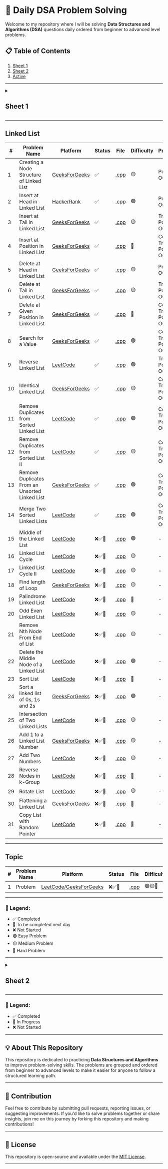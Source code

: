 # 🚀 Daily DSA Problem Solving

Welcome to my repository where I will be solving **Data Structures and Algorithms (DSA)** questions daily ordered from beginner to advanced level problems.

## 📋 Table of Contents

1. [Sheet 1](#sheet-1)
2. [Sheet 2](#sheet-2)
3. [Active](#linked-list)

---

<details id="sheet-1">
  <summary><h2>Sheet 1</h2></summary>

## 📋 Table of Contents

1. [Basic Maths](#basic-maths)
2. [Recursion](#recursion)
3. [Two Pointers](#two-pointers)
4. [Sorting](#sorting)
5. [Algorithms and Techniques](#algorithms-and-techniques)
6. [Hashing](#hashing)
7. [Binary Search](#binary-search)
8. [Arrays](#arrays)
9. [Strings](#strings)

## Basic Maths

| **#** | **Problem Name**                      | **Platform**                                                                                                                                            | **Status** | **File**                                                        | **Difficulty** | **Prerequisites**                                                                        |
| ----- | ------------------------------------- | ------------------------------------------------------------------------------------------------------------------------------------------------------- | ---------- | --------------------------------------------------------------- | -------------- | ---------------------------------------------------------------------------------------- |
| 1     | Number of factors                     | [GeeksForGeeks](https://www.geeksforgeeks.org/problems/number-of-factors1435/1?itm_source=geeksforgeeks&itm_medium=article&itm_campaign=practice_card)  | ✅         | [.cpp](./day-36/_119_numbers_of_factors.cpp)                    | 🟢             | Loops, Divisors, Square roots                                                            |
| 2     | Perfect Number                        | [LeetCode](https://leetcode.com/problems/perfect-number/)                                                                                               | ✅         | [.cpp](./day-36/_120_perfect_number.cpp)                        | 🟢             | Divisors, Sum of factors, Loops                                                          |
| 3     | Three Divisors                        | [LeetCode](https://leetcode.com/problems/three-divisors/description/)                                                                                   | ✅         | [.cpp](./day-36/_121_three_divisors.cpp)                        | 🟢             | Prime numbers, Perfect squares, Divisors                                                 |
| 4     | Four Divisors                         | [LeetCode](https://leetcode.com/problems/four-divisors/description/)                                                                                    | ✅         | [.cpp](./day-36/_122_four_divisors.cpp)                         | 🟡             | Divisors, Efficient looping techniques, Sum of numbers                                   |
| 5     | Armstrong Number                      | [GeeksForGeeks](https://www.geeksforgeeks.org/problems/armstrong-numbers2727/1)                                                                         | ✅         | [.cpp](./day-36/_123_armstrong_number.cpp)                      | 🟢             | Number manipulation, Digit extraction, Loops                                             |
| 6     | Palindrome Number                     | [LeetCode](https://leetcode.com/problems/palindrome-number/description/)                                                                                | ✅         | [.cpp](./day-37/_124_palindrome_number.cpp)                     | 🟢             | Loops, Conditionals, Integer Operations (% And /), Overflow Handling                     |
| 7     | Valid Palindrome                      | [LeetCode](https://leetcode.com/problems/valid-palindrome/description/)                                                                                 | ✅         | [.cpp](./day-37/_125_valid_palindrome.cpp)                      | 🟢             | String Manipulation, Two-Pointer Technique, Isalnum, Tolower                             |
| 8     | Prime Number                          | [GeeksForGeeks](https://www.geeksforgeeks.org/problems/prime-number2314/1?itm_source=geeksforgeeks&itm_medium=article&itm_campaign=practice_card)       | ✅         | [.cpp](./day-37/_126_prime_number.cpp)                          | 🟢             | Mathematics, Prime Number Logic, Square Root Optimization                                |
| 9     | Count Primes                          | [LeetCode](https://leetcode.com/problems/count-primes/description/)                                                                                     | ✅         | [.cpp](./day-37/_127_count_primes.cpp)                          | 🟡             | Sieve Of Eratosthenes, Boolean Arrays, Loops                                             |
| 10    | Count Digits                          | [GeeksForGeeks](https://www.geeksforgeeks.org/problems/count-digits5716/0)                                                                              | ✅         | [.cpp](./day-37/_128_count_digits.cpp)                          | 🟢             | Modulo, Digit Extraction, Loops                                                          |
| 11    | Count the Digits That Divide a Number | [LeetCode](https://leetcode.com/problems/count-the-digits-that-divide-a-number/description/)                                                            | ✅         | [.cpp](./day-37/_129_count_the_digits_that_divide_a_number.cpp) | 🟢             | Modulo, Digit Extraction, Loops                                                          |
| 12    | GCD of two number                     | [GeeksForGeeks](https://www.geeksforgeeks.org/problems/gcd-of-two-numbers3459/1?itm_source=geeksforgeeks&itm_medium=article&itm_campaign=practice_card) | ✅         | [.cpp](./day-38/_131_gcd_of_two_numbers.cpp)                    | 🟢             | Euclidean Algorithm, Basic Math (division and modulus), Iterative Loops                  |
| 13    | LCM and GCD                           | [GeeksForGeeks](https://www.geeksforgeeks.org/problems/lcm-and-gcd4516/1?itm_source=geeksforgeeks&itm_medium=article&itm_campaign=practice_card)        | ✅         | [.cpp](./day-38/_130_lcm_and_gcd.cpp)                           | 🟢             | Euclidean Algorithm, Relation Between LCM and GCD, Basic Math (multiplication, division) |
| 14    | Find Greatest Common Divisor of Array | [LeetCode](https://leetcode.com/problems/find-greatest-common-divisor-of-array/description/)                                                            | ✅         | [.cpp](./day-38/_132_find_greatest_common_divisor_of_array.cpp) | 🟢             | Array Traversal, Euclidean Algorithm, Basic Math (min, max, division, modulus)           |
| 15    | Reverse Integer                       | [LeetCode](https://leetcode.com/problems/reverse-integer/)                                                                                              | ✅         | [.cpp](./day-38/_133_reverse_integer.cpp)                       | 🟡             | Modulus for Digit Extraction, Handling Integer Overflow, Iterative Loops                 |

---

## Recursion

| **#** | **Problem Name**                   | **Platform**                                                                                                                                                                                                                  | **Status** | **File**                                                   | **Difficulty** | **Prerequisites**                                      |
| ----- | ---------------------------------- | ----------------------------------------------------------------------------------------------------------------------------------------------------------------------------------------------------------------------------- | ---------- | ---------------------------------------------------------- | -------------- | ------------------------------------------------------ |
| 1     | Print 1 To N Without Loop          | [GeeksForGeeks](https://www.geeksforgeeks.org/problems/print-1-to-n-without-using-loops-1587115620/1)                                                                                                                         | ✅         | [.cpp](./day-39/_134_print_1_to_n.cpp)                     | 🟢             | Recursion                                              |
| 2     | Print N to 1 without loop          | [GeeksForGeeks](https://www.geeksforgeeks.org/problems/print-n-to-1-without-loop/1?utm_source=youtube&utm_medium=collab_striver_ytdescription&utm_campaign=print-n-to-1-without-loop)                                         | ✅         | [.cpp](./day-39/_135_print_n_to_1.cpp)                     | 🟢             | Recursion                                              |
| 3     | Print GFG n times                  | [GeeksForGeeks](https://www.geeksforgeeks.org/problems/print-gfg-n-times/1?utm_source=youtube&utm_medium=collab_striver_ytdescription&utm_campaign=print-gfg-n-times)                                                         | ✅         | [.cpp](./day-39/_136_print_gfg_n_times.cpp)                | 🟢             | Recursion                                              |
| 4     | Sum of first n terms               | [GeeksForGeeks](https://www.geeksforgeeks.org/problems/sum-of-first-n-terms5843/1)                                                                                                                                            | ✅         | [.cpp](./day-39/_137_sum_of_first_n_terms.cpp)             | 🟢             | Recursion, Arithmetic operations (like exponentiation) |
| 5     | Factorials Less than or Equal to n | [GeeksForGeeks](https://www.geeksforgeeks.org/problems/find-all-factorial-numbers-less-than-or-equal-to-n3548/0?problemType=functional&difficulty%255B%255D=-1&page=1&query=problemTypefunctionaldifficulty%255B%255D-1page1) | ✅         | [.cpp](./day-39/_138_factorials_less_than_or_equal_to.cpp) | 🟢             | Recursion, Factorial calculations                      |
| 6     | Reverse an Array                   | [GeeksForGeeks](https://www.geeksforgeeks.org/problems/reverse-an-array/0)                                                                                                                                                    | ✅         | [.cpp](./day-39/_139_reverse_an_array.cpp)                 | 🟢             | Recursion, Arrays                                      |
| 7     | Fibonacci Number                   | [LeetCode](https://leetcode.com/problems/fibonacci-number/description/)                                                                                                                                                       | ✅         | [.cpp](./day-39/_140_fibonacci_number.cpp)                 | 🟢             | Recursion, Understanding of Fibonacci sequence         |

---

## Two Pointers

| **#** | **Problem Name**          | **Platform**                                                                     | **Status** | **File**                                            | **Difficulty** | **Prerequisites**                               |
| ----- | ------------------------- | -------------------------------------------------------------------------------- | ---------- | --------------------------------------------------- | -------------- | ----------------------------------------------- |
| 1     | Reverse String            | [LeetCode](https://leetcode.com/problems/reverse-string/description/)            | ✅         | [.cpp](./day-07/_31_reverse_string.cpp)             | 🟢             | Two Pointers, In-Place Modification             |
| 2     | Move Zeroes               | [LeetCode](https://leetcode.com/problems/move-zeroes/description/)               | ✅         | [.cpp](./day-26/_85_move_all_zeros_to_end.cpp)      | 🟢             | Two Pointers, In-Place Modification             |
| 3     | Valid Palindrome II       | [LeetCode](https://leetcode.com/problems/valid-palindrome-ii/description/)       | ✅         | [.cpp](./day-39/_141_valid_palindrome_ii.cpp)       | 🟢             | Two Pointers, In-Place Modification             |
| 4     | Container With Most Water | [LeetCode](https://leetcode.com/problems/container-with-most-water/description/) | ✅         | [.cpp](./day-40/_142_container_with_most_water.cpp) | 🟡             | Arrays, Two-pointer technique, Greedy algorithm |
| 5     | Sort Colors               | [LeetCode](https://leetcode.com/problems/sort-colors/submissions/)               | ✅         | [.cpp](./day-28/_94_sort_0_1_2.cpp)                 | 🟡             | Two Pointers, In-Place Modification             |
| 6     | Trapping Rain Water       | [LeetCode](https://leetcode.com/problems/trapping-rain-water/description/)       | ✅         | [.cpp](./day-40/_143_trapping_rain_water.cpp)       | 🔴             | Arrays, Two-pointer technique, Greedy algorithm |

---

## Sorting

| **#** | **Problem Name**         | **Platform**                                                             | **Status** | **File**                                           | **Difficulty** | **Prerequisites**                                     |
| ----- | ------------------------ | ------------------------------------------------------------------------ | ---------- | -------------------------------------------------- | -------------- | ----------------------------------------------------- |
| 1     | Bubble Sort              | [GeeksForGeeks](https://www.geeksforgeeks.org/problems/bubble-sort/1)    | ✅         | [.cpp](./day-40/_144_bubble_sort.cpp)              | 🟢             | Arrays, Loops, Sorting basics                         |
| 2     | Insertion Sort           | [GeeksForGeeks](https://www.geeksforgeeks.org/problems/insertion-sort/1) | ✅         | [.cpp](./day-40/_145_insertion_sort.cpp)           | 🟢             | Arrays, Loops, Sorting basics                         |
| 3     | Merge Sort               | [GeeksForGeeks](https://www.geeksforgeeks.org/problems/merge-sort/1)     | ✅         | [.cpp](./day-40/_146_merge_sort.cpp)               | 🟡             | Arrays, Recursion, Divide and Conquer                 |
| 4     | Quick Sort               | [GeeksForGeeks](https://www.geeksforgeeks.org/problems/quick-sort/1)     | ✅         | [.cpp](./day-40/_147_quick_sort.cpp)               | 🔴             | Arrays, Recursion, Divide and Conquer, Sorting basics |
| 5     | Recursive Bubble Sort    | [GeeksForGeeks](https://www.geeksforgeeks.org/problems/bubble-sort/1)    | ✅         | [.cpp](././day-41/_148_recursive_bubble_sort.cpp)  | 🟢             | Arrays, Recursion, Swapping                           |
| 6     | Recursive Insertion Sort | [GeeksForGeeks](https://www.geeksforgeeks.org/problems/insertion-sort/1) | ✅         | [.cpp](./day-41/_149_recursive_insertion_sort.cpp) | 🟢             | Arrays, Recursion, Insertion                          |
| 7     | Selection Sort           | [GeeksForGeeks](https://www.geeksforgeeks.org/problems/selection-sort/1) | ✅         | [.cpp](./day-41/_150_selection_sort.cpp)           | 🟢             | Arrays, Recursion, Swapping                           |

---

## Algorithms and Techniques

| **#** | **Problem Name**                    | **Platform**                                                                                                         | **Status** | **File**                                                          | **Difficulty** | **Prerequisites**                                                     |
| ----- | ----------------------------------- | -------------------------------------------------------------------------------------------------------------------- | ---------- | ----------------------------------------------------------------- | -------------- | --------------------------------------------------------------------- |
| 1     | Prefix Sum                          | [GeeksForGeeks](https://www.geeksforgeeks.org/prefix-sum-array-implementation-applications-competitive-programming/) | ✅         | [.cpp](./algorithms-and-techniques/prefix_sum_array/)             | 🟢             | Arrays, Loops, Basic Mathematics (Addition, Subtraction)              |
| 2     | Fibonacci Sequence                  | [LeetCode](https://leetcode.com/problems/generate-fibonacci-sequence/description/)                                   | ✅         | [.cpp](./algorithms-and-techniques/fibonacci_sequence/)           | 🟢             | Recursion, Dynamic Programming, Basic Mathematics (Sequences)         |
| 3     | Boyer-Moore Voting Algorithm        | [TopCoder](https://www.topcoder.com/thrive/articles/boyer-moore-majority-vote-algorithm)                             | ✅         | [.cpp](./algorithms-and-techniques/boyer_moore_voting_algorithm/) | 🟢             | Arrays, Loops, Basic Counting Logic                                   |
| 4     | Euclidean Algorithm                 | [GeeksForGeeks](https://www.geeksforgeeks.org/euclidean-algorithms-basic-and-extended/)                              | ✅         | [.cpp](./algorithms-and-techniques/euclidean_algorithm/)          | 🟡             | Basic Mathematics (Division, Remainder), Recursion                    |
| 5     | Sieve of Eratosthenes               | [CP-Algorithms](https://cp-algorithms.com/algebra/sieve-of-eratosthenes.html)                                        | ❌         | [.cpp](./Library/03_Algorithms_and_Techniques)                    | 🟡             | Arrays, Loops, Basic Mathematics (Prime Numbers)                      |
| 6     | Binomial Coefficients               | [GeeksForGeeks](https://www.geeksforgeeks.org/binomial-coefficient-dp-9/)                                            | ❌         | [.cpp](./Library/03_Algorithms_and_Techniques)                    | 🟡             | Combinatorics, Dynamic Programming, Recursion                         |
| 7     | In-place Array Modification         | [GeeksForGeeks](https://www.geeksforgeeks.org/in-place-algorithm/)                                                   | ❌         | [.cpp](./Library/03_Algorithms_and_Techniques)                    | 🔴             | Arrays, Loops, Two-pointer Technique                                  |
| 8     | Sliding Window                      | [GeeksForGeeks](https://www.geeksforgeeks.org/window-sliding-technique/)                                             | ❌         | [.cpp](./Library/03_Algorithms_and_Techniques)                    | 🔴             | Arrays, Loops, Two-pointer Technique, Hash Maps (for some variations) |
| 9     | Floyd's Tortoise and Hare Algorithm | [DEV Community](https://dev.to/alisabaj/floyd-s-tortoise-and-hare-algorithm-finding-a-cycle-in-a-linked-list-39af)   | ❌         | [.cpp](./Library/03_Algorithms_and_Techniques)                    | 🔴             | Linked Lists, Two-pointer Technique, Cyclic Detection                 |
| 10    | Longest Common Subsequence (LCS)    | [GeeksForGeeks](https://www.geeksforgeeks.org/longest-common-subsequence-dp-4/)                                      | ❌         | [.cpp](./Library/03_Algorithms_and_Techniques)                    | 🔴             | Dynamic Programming, Strings, Recursion                               |

---

## Hashing

| **#** | **Problem Name**                               | **Platform**                                                                                                                                                        | **Status** | **File**                                                                 | **Difficulty** | **Prerequisites**                                               |
| ----- | ---------------------------------------------- | ------------------------------------------------------------------------------------------------------------------------------------------------------------------- | ---------- | ------------------------------------------------------------------------ | -------------- | --------------------------------------------------------------- |
| 1     | Find unique element                            | [GeeksForGeeks](https://www.geeksforgeeks.org/problems/find-unique-element2632/0)                                                                                   | ✅         | [.cpp](./day-42/_152_find_unique_element.cpp)                            | 🟢             | Hash maps, Frequency counting, Array traversal, Modulo operator |
| 2     | Sum of Unique Elements                         | [LeetCode](http://leetcode.com/problems/sum-of-unique-elements/description/)                                                                                        | ✅         | [.cpp](./day-42/_153_sum_of_unique_elements.cpp)                         | 🟢             | Hash maps, Frequency counting, Array traversal                  |
| 3     | Find the Frequency                             | [GeeksForGeeks](https://www.geeksforgeeks.org/problems/find-the-frequency/1)                                                                                        | ✅         | [.cpp](./day-42/_154_find_the_frequency.cpp)                             | 🟢             | Hash maps, Frequency counting, Array traversal                  |
| 4     | Frequencies in a Limited Array                 | [GeeksForGeeks](https://www.geeksforgeeks.org/problems/frequency-of-array-elements-1587115620/1)                                                                    | ✅         | [.cpp](./day-42/_155_frequencies_in_a_limited_array.cpp)                 | 🟢             | Hash maps, Frequency counting, Arrays, Index manipulation       |
| 5     | Check if array contains duplicates             | [GeeksForGeeks](https://www.geeksforgeeks.org/problems/check-if-array-contains-duplicates/1?itm_source=geeksforgeeks&itm_medium=article&itm_campaign=practice_card) | ✅         | [.cpp](./day-42/_156_check_if_array_contains_duplicated.cpp)             | 🟢             | Hash sets, Array traversal, Unordered data structures           |
| 6     | Find the Duplicate Number                      | [LeetCode](https://leetcode.com/problems/find-the-duplicate-number/description/)                                                                                    | ✅         | [.cpp](./day-42/_157_find_the_duplicate_number.cpp)                      | 🟡             | Hash maps, Frequency counting, Array traversal                  |
| 7     | First Unique Character in a String             | [LeetCode](https://leetcode.com/problems/first-unique-character-in-a-string/description/)                                                                           | ✅         | [.cpp](./day-42/_158_first_unique_character_in_a_string.cpp)             | 🟢             | Hash maps, String traversal, Frequency counting                 |
| 8     | Union of Arrays with Duplicates                | [GeeksForGeeks](https://www.geeksforgeeks.org/problems/union-of-two-arrays3538/1?itm_source=geeksforgeeks&itm_medium=article&itm_campaign=practice_card)            | ✅         | [.cpp](./day-42/_159_union_of_arrays_with_duplicates.cpp)                | 🟢             | Hash maps, Hash sets, Array traversal, Set operations           |
| 9     | Intersection of Two Arrays                     | [LeetCode](https://leetcode.com/problems/intersection-of-two-arrays/description/)                                                                                   | ✅         | [.cpp](./day-42/_160_intersection_of_two_arrays.cpp)                     | 🟢             | Hash sets, Array traversal, Set operations                      |
| 10    | Two Sum - Pair with Given Sum                  | [GeeksForGeeks](https://www.geeksforgeeks.org/problems/key-pair5616/1?itm_source=geeksforgeeks&itm_medium=article&itm_campaign=practice_cardk)                      | ✅         | [.cpp](./day-43/_161_two_sum.cpp)                                        | 🟢             | Hash Maps, Arrays, Loops, Complement                            |
| 11    | Majority Element                               | [LeetCode](https://leetcode.com/problems/majority-element/description/)                                                                                             | ✅         | [.cpp](./day-43/_162_majority_element_n_by_2.cpp)                        | 🟢             | Hash Maps, Arrays, Loops, Boyer-Moore Voting Algorithm          |
| 12    | K-diff Pairs in an Array                       | [LeetCode](https://leetcode.com/problems/k-diff-pairs-in-an-array/description/)                                                                                     | ✅         | [.cpp](./day-43/_163_k_diff_pairs_in_array.cpp)                          | 🟡             | Hash Maps, Arrays, Loops                                        |
| 13    | Missing Number                                 | [LeetCode](https://leetcode.com/problems/missing-number/description/)                                                                                               | ✅         | [.cpp](./day-43/_164_missing_number.cpp)                                 | 🟢             | Hash Maps, Arrays, Loops                                        |
| 14    | First Repeating Element                        | [GeeksForGeeks](https://www.geeksforgeeks.org/problems/first-repeating-element4018/1)                                                                               | ✅         | [.cpp](./day-43/_165_first_repeating_element.cpp)                        | 🟢             | Hash Maps, Arrays, Loops                                        |
| 15    | Valid Anagram                                  | [LeetCode](https://leetcode.com/problems/valid-anagram/description/)                                                                                                | ✅         | [.cpp](./day-43/_166_valid_anagram.cpp)                                  | 🟢             | Hash Maps, Strings, Loops                                       |
| 16    | Group Anagrams                                 | [LeetCode](https://leetcode.com/problems/group-anagrams/description/)                                                                                               | ✅         | [.cpp](./day-43/_167_group_anagrams.cpp)                                 | 🟡             | Hash Maps, Strings, Sorting, Loops                              |
| 17    | Longest Substring Without Repeating Characters | [LeetCode](https://leetcode.com/problems/longest-substring-without-repeating-characters/description/)                                                               | ✅         | [.cpp](./day-43/_168_longest_substring_without_repeating_characters.cpp) | 🟡             | Hash Maps, Strings, Sliding Window Technique, Loops             |

---

## Binary Search

| **#** | **Problem Name**                                        | **Platform**                                                                                                                                                                                                                           | **Status** | **File**                                                                          | **Difficulty** | **Prerequisites**                                        |
| ----- | ------------------------------------------------------- | -------------------------------------------------------------------------------------------------------------------------------------------------------------------------------------------------------------------------------------- | ---------- | --------------------------------------------------------------------------------- | -------------- | -------------------------------------------------------- |
| 1     | Binary Search                                           | [LeetCode](https://leetcode.com/problems/binary-search/description/k)                                                                                                                                                                  | ✅         | [.cpp](./day-41/_151_binary_search.cpp)                                           | 🟢             | Recursion, Comparisons, Finding mid                      |
| 2     | Floor in a Sorted Array                                 | [GeeksForGeeks](https://www.geeksforgeeks.org/problems/floor-in-a-sorted-array-1587115620/1?track=DSASP-Searching&amp%253BbatchId=154&utm_source=youtube&utm_medium=collab_striver_ytdescription&utm_campaign=floor-in-a-sorted-array) | ✅         | [.cpp](./day-44/_169_floor_in_a_sorted_array.cpp)                                 | 🟢             | Binary Search, Array Traversal                           |
| 3     | Ceil The Floor                                          | [GeeksForGeeks](https://www.geeksforgeeks.org/problems/ceil-the-floor2802/1?utm_source=youtube&utm_medium=collab_striver_ytdescription&utm_campaign=ceil-the-floor)                                                                    | ✅         | [.cpp](./day-44/_170_ceil_the_floor.cpp)                                          | 🟢             | Binary Search, Array Traversal                           |
| 4     | Search Insert Position                                  | [LeetCode](https://leetcode.com/problems/search-insert-position/description/)                                                                                                                                                          | ✅         | [.cpp](./day-44/_171_search_insert_position.cpp)                                  | 🟢             | Binary Search, Array Traversal                           |
| 5     | Find First and Last Position of Element in Sorted Array | [LeetCode](https://leetcode.com/problems/find-first-and-last-position-of-element-in-sorted-array/description/)                                                                                                                         | ✅         | [.cpp](./day-44/_172_find_first_and_last_position_of_element_in_sorted_array.cpp) | 🟡             | Binary Search, Array Traversal                           |
| 6     | Number of occurrence                                    | [GeeksForGeeks](https://www.geeksforgeeks.org/problems/number-of-occurrence2259/1?utm_source=youtube&utm_medium=collab_striver_ytdescription&utm_campaign=number-of-occurrence)                                                        | ✅         | [.cpp](./day-44/_173_number_of_occurence.cpp)                                     | 🟢             | Binary Search, Array Traversal                           |
| 7     | Search in Rotated Sorted Array                          | [LeetCode](https://leetcode.com/problems/search-in-rotated-sorted-array/description/)                                                                                                                                                  | ✅         | [.cpp](./day-45/_174_search_in_rotated_sorted_array.cpp)                          | 🟡             | Binary Search, Rotated Sorted Array                      |
| 8     | Search in Rotated Sorted Array II                       | [LeetCode](https://leetcode.com/problems/search-in-rotated-sorted-array-ii/description/)                                                                                                                                               | ✅         | [.cpp](./day-45/_175_search_in_rotated_sorted_array_ii.cpp)                       | 🟡             | Binary Search, Rotated Sorted Array, Handling Duplicates |
| 9     | Find Minimum in Rotated Sorted Array                    | [LeetCode](https://leetcode.com/problems/find-minimum-in-rotated-sorted-array/description/)                                                                                                                                            | ✅         | [.cpp](./day-45/_176_find_min_in_rotated_sorted_array.cpp)                        | 🟡             | Binary Search, Rotated Sorted Array                      |
| 10    | Find Kth Rotation                                       | [GeeksForGeeks](https://www.geeksforgeeks.org/problems/rotation4723/1?utm_source=youtube&utm_medium=collab_striver_ytdescription&utm_campaign=rotation)                                                                                | ✅         | [.cpp](./day-45/_177_find_kth_rotation.cpp)                                       | 🟢             | Binary Search, Rotated Sorted Array                      |
| 11    | Single Element in a Sorted Array                        | [LeetCode](https://leetcode.com/problems/single-element-in-a-sorted-array/description/)                                                                                                                                                | ✅         | [.cpp](./day-46/_178_single_element_in_a_sorted_array.cpp)                        | 🟡             | Binary Search, Rotated Sorted Array                      |
| 12    | Find Peak Element                                       | [LeetCode](https://leetcode.com/problems/find-peak-element/description/)                                                                                                                                                               | ✅         | [.cpp](./day-46/_179_find_peak_element.cpp)                                       | 🟡             | Binary Search, Rotated Sorted Array                      |
| 13    | Square Root                                             | [GeeksForGeeks](https://www.geeksforgeeks.org/problems/square-root/0?utm_source=youtube&utm_medium=collab_striver_ytdescription&utm_campaign=square-root)                                                                              | ✅         | [.cpp](./day-46/_180_square_root.cpp)                                             | 🟢             | Binary Search, Integer Arithmetic                        |
| 14    | Find nth root of m                                      | [GeeksForGeeks](https://www.geeksforgeeks.org/problems/find-nth-root-of-m5843/1?utm_source=youtube&utm_medium=collab_striver_ytdescription&utm_campaign=find-nth-root-of-m)                                                            | ✅         | [.cpp](./day-46/_181_find_nth_root_of_m.cpp)                                      | 🟢             | Binary Search, Exponentiation, Integer Arithmetic        |
| 15    | Koko Eating Bananas                                     | [LeetCode](https://leetcode.com/problems/koko-eating-bananas/description/)                                                                                                                                                             | ✅         | [.cpp](./day-47/_182_koko_eating_bananas.cpp)                                     | 🟡             | Binary Search, Feasibility Check                         |
| 16    | Minimum Number of Days to Make m Bouquets               | [LeetCode](https://leetcode.com/problems/minimum-number-of-days-to-make-m-bouquets/description/)                                                                                                                                       | ✅         | [.cpp](./day-47/_183_minimum_number_of_days_to_make_m_bouquets.cpp)               | 🟡             | Binary Search, Feasibility Check, Array Traversal        |
| 17    | Find the Smallest Divisor Given a Threshold             | [LeetCode](https://leetcode.com/problems/find-the-smallest-divisor-given-a-threshold/description/)                                                                                                                                     | ✅         | [.cpp](./day-47/_184_find_the_smallest_divisor_given_a_thershold.cpp)             | 🟡             | Binary Search, Feasibility Check, Division & Summation   |
| 18    | Capacity To Ship Packages Within D Days                 | [LeetCode](https://leetcode.com/problems/capacity-to-ship-packages-within-d-days/description/)                                                                                                                                         | ✅         | [.cpp](./day-48/_186_Capacity_To_Ship_Packages_Within_D_Days.cpp)                 | 🟡             | Binary Search, Greedy Algorithms                         |
| 19    | Kth Missing Positive Number                             | [LeetCode](https://leetcode.com/problems/kth-missing-positive-number/description/)                                                                                                                                                     | ✅         | [.cpp](./day-48/_187_Kth_Missing_Positive_Number.cpp)                             | 🟢             | Binary Search                                            |
| 20    | Split Array Largest Sum                                 | [LeetCode](https://leetcode.com/problems/split-array-largest-sum/description/)                                                                                                                                                         | ✅         | [.cpp](./day-48/_188_Split_Array_Largest_Sum.cpp)                                 | 🔴             | Binary Search, Greedy Algorithms                         |
| 21    | Median of Two Sorted Arrays                             | [LeetCode](https://leetcode.com/problems/median-of-two-sorted-arrays/description/)                                                                                                                                                     | ✅         | [.cpp](./day-48/_189_Median_of_Two_Sorted_Arrays.cpp)                             | 🔴             | Binary Search, Partitioning, Median Calculation          |
| 22    | K-th element of two Arrays                              | [GeeksForGeeks](https://www.geeksforgeeks.org/problems/k-th-element-of-two-sorted-array1317/1?utm_source=youtube&utm_medium=collab_striver_ytdescription&utm_campaign=k-th-element-of-two-sorted-array)                                | ✅         | [.cpp](./day-47/_185_kth_element_of_two_arrays.cpp)                               | 🟡             | Binary Search, Partitioning, Array Merging Concepts      |
| 23    | Row with max 1s                                         | [GeeksForGeeks](https://www.geeksforgeeks.org/problems/row-with-max-1s0023/1?utm_source=youtube&utm_medium=collab_striver_ytdescription&utm_campaign=row-with-max-1s)                                                                  | ✅         | [.cpp](./day-48/_190_Row_with_max_1s.cpp)                                         | 🟡             | Binary Search, 2D Arrays                                 |
| 24    | Search a 2D Matrix                                      | [LeetCode](https://leetcode.com/problems/search-a-2d-matrix/description/)                                                                                                                                                              | ✅         | [.cpp](./day-49/_191_Search_a_2D_Matrix.cpp)                                      | 🟡             | Binary Search, Matrix Traversal, Index Mapping           |
| 25    | Search a 2D Matrix II                                   | [LeetCode](https://leetcode.com/problems/search-a-2d-matrix-ii/description/)                                                                                                                                                           | ✅         | [.cpp](./day-49/_192_Search_a_2D_Matrix_II.cpp)                                   | 🟡             | Binary Search, Matrix Traversal, 2D Search Strategy      |
| 26    | Find a Peak Element II                                  | [LeetCode](https://leetcode.com/problems/find-a-peak-element-ii/description/)                                                                                                                                                          | ✅         | [.cpp](./day-49/_193_Find_a_Peak_Element_II.cpp)                                  | 🟡             | Binary Search, Peak Finding Algorithm, Matrix Traversal  |
| 27    | Median in a row-wise sorted Matrix                      | [GeeksForGeeks](https://www.geeksforgeeks.org/problems/median-in-a-row-wise-sorted-matrix1527/1?utm_source=youtube&utm_medium=collab_striver_ytdescription&utm_campaign=median-in-a-row-wise-sorted-matrix)                            | ✅         | [.cpp](./day-49/_194_Median_in_a_row-wise_sorted_Matrix.cpp)                      | 🔴             | Binary Search, Median Concept, Matrix Traversal          |

---

## Arrays

| **#** | **Problem Name**                                     | **Platform**                                                                                           | **Status** | **File**                                                                       | **Difficulty** | **Prerequisites**                                                                      |
| ----- | ---------------------------------------------------- | ------------------------------------------------------------------------------------------------------ | ---------- | ------------------------------------------------------------------------------ | -------------- | -------------------------------------------------------------------------------------- |
| 1     | Third Maximum Number                                 | [LeetCode](https://leetcode.com/problems/third-maximum-number/)                                        | ✅         | [.cpp](./day-25/_79_third_maximum_number.cpp)                                  | 🟢             | Sorting                                                                                |
| 2     | Right Rotate an Array by K Steps                     | [LeetCode](https://leetcode.com/problems/rotate-array/)                                                | ✅         | [.cpp](./day-25/_82_right_rotate_array_by_k_steps.cpp)                         | 🟡             | Rotations                                                                              |
| 3     | Check if the Array is Sorted and Rotated             | [LeetCode](https://leetcode.com/problems/check-if-array-is-sorted-and-rotated/)                        | ✅         | [.cpp](./day-25/_80_check_if_array_is_sorted_and_rotated.cpp)                  | 🟢             | Pointers, In-place Modification                                                        |
| 4     | Remove Duplicates from Sorted Array                  | [LeetCode](https://leetcode.com/problems/remove-duplicates-from-sorted-array/)                         | ✅         | [.cpp](./day-25/_81_remove_duplicates_from_sorted_array.cpp)                   | 🟢             | Array Reversal, Modulo Operation                                                       |
| 5     | Kth Largest Element in Array                         | [LeetCode](https://leetcode.com/problems/kth-largest-element-in-an-array/description/)                 | ✅         | [.cpp](./day-25/_83_kth_largest_element_in_array.cpp)                          | 🟡             | QuickSelect Algorithm, Partitioning Recursion                                          |
| 6     | Search in Rotated Sorted Array Places                | [LeetCode](https://leetcode.com/problems/search-in-rotated-sorted-array/description/)                  | ✅         | [.cpp](./day-26/_84_search_in_rotated_sorted_array_places.cpp)                 | 🟡             | Binary Search                                                                          |
| 7     | Move All Zeros to the End                            | [LeetCode](https://leetcode.com/problems/move-zeroes/)                                                 | ✅         | [.cpp](./day-26/_85_move_all_zeros_to_end.cpp)                                 | 🟢             | Two Pointers, Swapping Elements                                                        |
| 8     | Find Minimum in Rotated Sorted Array                 | [LeetCode](https://leetcode.com/problems/find-minimum-in-rotated-sorted-array/description/)            | ✅         | [.cpp](./day-26/_86_find_minimum_in_roated_sorted_array.cpp)                   | 🟡             | Binary Search                                                                          |
| 9     | Intersection of Two Arrays                           | [LeetCode](https://leetcode.com/problems/intersection-of-two-arrays/description/)                      | ✅         | [.cpp](./day-26/_87_intersection_of_two_arrays.cpp)                            | 🟢             | Hashing, Sets                                                                          |
| 10    | Find Missing Number in an Array                      | [LeetCode](https://leetcode.com/problems/missing-number/)                                              | ✅         | [.cpp](./day-26/_88_find_missing_number_in_an_array.cpp)                       | 🟢             | Bit Manipulation, XOR Operations                                                       |
| 11    | Max Consecutive 1's                                  | [LeetCode](https://leetcode.com/problems/max-consecutive-ones/)                                        | ✅         | [.cpp](./day-27/_89_max_consecutive_ones.cpp)                                  | 🟢             | Loops (for, while)                                                                     |
| 12    | Find the Single Element Among Pairs                  | [LeetCode](https://leetcode.com/problems/single-element-in-a-sorted-array/)                            | ✅         | [.cpp](./day-27/_90_find_single_element_along_pairs.cpp)                       | 🟡             | Binary Search                                                                          |
| 13    | Number of Subarrays with Sum Equal to K              | [LeetCode](https://leetcode.com/problems/subarray-sum-equals-k/description/)                           | ✅         | [.cpp](./day-27/_91_number_of_subarrays_with_sum_k.cpp)                        | 🟡             | Prefix Sum, Hash Maps (unordered_map)                                                  |
| 14    | Maximum Sum of Distinct Subarrays With Length K      | [LeetCode](https://leetcode.com/problems/maximum-sum-of-distinct-subarrays-with-length-k/description/) | ✅         | [.cpp](./day-27/_92_maximum_sum_of_distinct_subarrays_with_length_k.cpp)       | 🟡             | Sliding Window Technique, Hash Maps (unordered_map)                                    |
| 15    | 2-Sum Problem                                        | [LeetCode](https://leetcode.com/problems/two-sum/)                                                     | ✅         | [.cpp](./day-27/_93_two_sum.cpp)                                               | 🟢             | Hash Maps (unordered_map), Basic Arithmetic (complement)                               |
| 16    | Sort 0, 1, 2                                         | [LeetCode](https://leetcode.com/problems/sort-colors/)                                                 | ✅         | [.cpp](./day-28/_94_sort_0_1_2.cpp)                                            | 🟡             | Counting, Basic Iteration                                                              |
| 17    | Majority Element II (n by 2 times)                   | [LeetCode](https://leetcode.com/problems/majority-element/)                                            | ✅         | [.cpp](./day-28/_95_majority_element.cpp)                                      | 🟢             | Hash Maps, Boyer-Moore Voting Algorithm                                                |
| 18    | Maximum Subarray (Kadane's Algorithm)                | [LeetCode](https://leetcode.com/problems/maximum-subarray/)                                            | ✅         | [.cpp](./day-28/_96_maximum_subarray_kadanes_algorithm.cpp)                    | 🟡             | Kadane's Algorithm                                                                     |
| 19    | Subarray with Sum K                                  | [LeetCode](https://leetcode.com/problems/subarray-sum-equals-k/)                                       | ✅         | [.cpp](./day-28/_97_subarrays_with_sum_equals_k.cpp)                           | 🟡             | Prefix Sum, Hash Maps, Sliding Window Technique                                        |
| 20    | Stock Buy and Sell                                   | [LeetCode](https://leetcode.com/problems/best-time-to-buy-and-sell-stock/)                             | ✅         | [.cpp](./day-28/_98_stock_buy_and_sell.cpp)                                    | 🟢             | Min/Max Element Tracking                                                               |
| 21    | Rearrange Elements by Sign                           | [LeetCode](https://leetcode.com/problems/rearrange-array-elements-by-sign/)                            | ✅         | [.cpp](./day-29/_99_rearrange_elements_by_sign.cpp)                            | 🟡             | Iteration, Conditional Statements                                                      |
| 22    | Next Permutation                                     | [LeetCode](https://leetcode.com/problems/next-permutation/)                                            | ✅         | [.cpp](./day-29/_100_next_permutation.cpp)                                     | 🟡             | Sorting, Swapping Elements, Reverse, Linear Search                                     |
| 23    | Replace Elements with Greatest Element on Right Side | [LeetCode](https://leetcode.com/problems/replace-elements-with-greatest-element-on-right-side/)        | ✅         | [.cpp](./day-29/_101_replace_elements_with_greatest_element_on_right_side.cpp) | 🟢             | Max Function, Reverse Traversal                                                        |
| 24    | Longest Consecutive Subsequence                      | [LeetCode](https://leetcode.com/problems/longest-consecutive-sequence/)                                | ✅         | [.cpp](./day-29/_102_longest_consecutive_subsequence.cpp)                      | 🟡             | Sorting, Linear Search, Sequence Detection                                             |
| 25    | Set Matrix 0's                                       | [LeetCode](https://leetcode.com/problems/set-matrix-zeroes/)                                           | ✅         | [.cpp](./day-29/_103_set_matrix_0s.cpp)                                        | 🟡             | 2D Arrays, Matrix Manipulation, Flags, Traversal                                       |
| 26    | Rotate Matrix                                        | [LeetCode](https://leetcode.com/problems/rotate-image/)                                                | ✅         | [.cpp](./day-30/_104_rotate_matrix.cpp)                                        | 🟡             | 2D Arrays, Transpose of Matrix, Swapping, Array Reversal                               |
| 27    | Spiral Traversal                                     | [LeetCode](https://leetcode.com/problems/spiral-matrix/)                                               | ✅         | [.cpp](./day-30/_105_spiral_traversal.cpp)                                     | 🟡             | Loop Control, Directional Changes                                                      |
| 28    | Pascal's Triangle                                    | [LeetCode](https://leetcode.com/problems/pascals-triangle/)                                            | ✅         | [.cpp](./day-30/_106_pascals_triangle.cpp)                                     | 🟢             | Nested Loops, Binomial coefficients                                                    |
| 29    | Majority Element II (n by 3 times)                   | [LeetCode](https://leetcode.com/problems/majority-element-ii/)                                         | ✅         | [.cpp](./day-30/_107_majority_element_II_n_by_3.cpp)                           | 🟡             | Traversal, Counting, Boyer-Moore Voting Algorithm                                      |
| 30    | 3-Sum Problem                                        | [LeetCode](https://leetcode.com/problems/3sum/)                                                        | ✅         | [.cpp](./day-31/_108_three_sum.cpp)                                            | 🟡             | Sorting, Two-pointer technique, Handling duplicates                                    |
| 31    | 4-Sum Problem                                        | [LeetCode](https://leetcode.com/problems/4sum/)                                                        | ✅         | [.cpp](./day-31/_109_four_sum.cpp)                                             | 🟡             | Sorting, Nested loops, Two-pointer technique, Handling duplicates, Overflow prevention |
| 32    | Length of Subarray with an equal number of 0 and 1   | [LeetCode](https://leetcode.com/problems/contiguous-array/description/)                                | ✅         | [.cpp](./day-31/_110_length_of_subarray_with_equal_number_of_0_and_1.cpp)      | 🟡             | Prefix sum, Hash maps, Subarray with a target sum                                      |
| 33    | XOR Queries of a Subarray                            | [LeetCode](https://leetcode.com/problems/xor-queries-of-a-subarray/description/)                       | ✅         | [.cpp](./day-32/_111_xor_queries_of_a_subarray.cpp)                            | 🟡             | XOR operation properties, Prefix XOR array, Range queries                              |
| 34    | Merge Overlapping Subintervals                       | [LeetCode](https://leetcode.com/problems/merge-intervals/description/)                                 | ✅         | [.cpp](./day-32/_112_merge_overlapping_intervals.cpp)                          | 🟡             | Sorting, Intervals                                                                     |
| 35    | Merge Sorted Array Without Extra Space               | [LeetCode](https://leetcode.com/problems/merge-sorted-array/description/)                              | ✅         | [.cpp](./day-33/_113_merge_sorted_array_without_extra_space.cpp)               | 🟢             | Pointers, In-Place Operations, Two Pointers                                            |
| 36    | Repeating Numbers                                    | [LeetCode](https://leetcode.com/problems/find-the-duplicate-number/)                                   | ✅         | [.cpp](./day-33/_114_repeating_numbers.cpp)                                    | 🟡             | In-Place Operations, Cycle Detection, Absolute Value                                   |
| 37    | Count Inversions                                     | [LeetCode](https://leetcode.com/problems/count-the-number-of-inversions/description/)                  | ✅         | [.cpp](./day-34/_115_count_inversions.cpp)                                     | 🔴             | Dynamic Programming, Modular Arithmetic                                                |
| 38    | Reverse Pairs                                        | [LeetCode](https://leetcode.com/problems/reverse-pairs/)                                               | ✅         | [.cpp](./day-34/_116_reverse_pairs.cpp)                                        | 🔴             | Merge Sort, Efficient Counting Techniques                                              |
| 39    | Maximum Product Subarray                             | [LeetCode](https://leetcode.com/problems/maximum-product-subarray/)                                    | ✅         | [.cpp](./day-35/_117_maximum_product_subarray.cpp)                             | 🟡             | Array, Prefix and Suffix Products                                                      |
| 40    | Count of Smaller Numbers After Self                  | [LeetCode](https://leetcode.com/problems/count-of-smaller-numbers-after-self/description/)             | ✅         | [.cpp](./day-35/_118_count_of_smaller_numbers_after_self.cpp)                  | 🔴             | Merge Sort, Divide and Conquer Algorithm, Array and Index Tracking                     |

---

## Strings

| **#** | **Problem Name**                         | **Platform**                                                                                                                                                                                | **Status** | **File**                                                           | **Difficulty** | **Prerequisites**                                                                     |
| ----- | ---------------------------------------- | ------------------------------------------------------------------------------------------------------------------------------------------------------------------------------------------- | ---------- | ------------------------------------------------------------------ | -------------- | ------------------------------------------------------------------------------------- |
| 1     | Remove Outermost Parentheses             | [LeetCode](https://leetcode.com/problems/remove-outermost-parentheses/)                                                                                                                     | ✅         | [.cpp](./day-50/_195_Remove_Outermost_Parentheses.cpp)             | 🟢             | Strings, Loops, Conditionals                                                          |
| 2     | Largest Odd Number in String             | [LeetCode](https://leetcode.com/problems/largest-odd-number-in-string/description/)                                                                                                         | ✅         | [.cpp](./day-50/_197_Largest_Odd_Number_in_String.cpp)             | 🟢             | Strings, Basic Number Properties                                                      |
| 3     | Longest Common Prefix                    | [LeetCode](https://leetcode.com/problems/longest-common-prefix/description/)                                                                                                                | ✅         | [.cpp](./day-51/_198_Longest_Common_Prefix.cpp)                    | 🟢             | Binary Search, Strings, Prefix, Array Iteration                                       |
| 4     | Isomorphic Strings                       | [LeetCode](https://leetcode.com/problems/isomorphic-strings/description/)                                                                                                                   | ✅         | [.cpp](./day-51/_199_Isomorphic_Strings.cpp)                       | 🟢             | Hash Map, Strings, Character Mapping, Iteration                                       |
| 5     | Rotate String                            | [LeetCode](https://leetcode.com/problems/rotate-string/description/)                                                                                                                        | ✅         | [.cpp](./day-52/_200_Rotate_String.cpp)                            | 🟢             | String manipulation, String comparison, Loops, Array indexing, Functions              |
| 6     | Valid Anagram                            | [LeetCode](https://leetcode.com/problems/valid-anagram/description/)                                                                                                                        | ✅         | [.cpp](./day-52/_201_Valid_Anagram.cpp)                            | 🟢             | String manipulation, Hash maps (unordered_map), String comparison, Character counting |
| 7     | Sort Characters By Frequency             | [LeetCode](https://leetcode.com/problems/sort-characters-by-frequency/description/)                                                                                                         | ✅         | [.cpp](./day-52/_202_Sort_Characters_By_Frequency.cpp)             | 🟡             | Hashmaps, Priority Queue                                                              |
| 8     | Maximum Nesting Depth of the Parentheses | [LeetCode](https://leetcode.com/problems/maximum-nesting-depth-of-the-parentheses/description/)                                                                                             | ✅         | [.cpp](./day-52/_203_Maximum_Nesting_Depth_of_the_Parentheses.cpp) | 🟢             | Parentheses matching, Stack-like behavior (counting depth), Iteration through strings |
| 9     | Roman to Integer                         | [LeetCode](https://leetcode.com/problems/roman-to-integer/description/)                                                                                                                     | ✅         | [.cpp](./day-53/_204_Roman_to_Integer.cpp)                         | 🟢             | Hash maps, Iteration, Conditional logic                                               |
| 10    | String to Integer (atoi)                 | [LeetCode](https://leetcode.com/problems/string-to-integer-atoi/description/)                                                                                                               | ✅         | [.cpp](./day-53/_205_String_to_Integer_a_to_i.cpp)                 | 🟡             | ASCII operations, Overflow handling, Loops                                            |
| 11    | Substrings with K Distinct               | [GeeksForGeeks](https://www.geeksforgeeks.org/problems/count-number-of-substrings4528/1?utm_source=youtube&utm_medium=collab_striver_ytdescription&utm_campaign=count-number-of-substrings) | ✅         | [.cpp](./day-53/_206_Substrings_with_K_Distinct.cpp)               | 🟡             | Sliding window, Hash maps, Two-pointer technique                                      |
| 12    | Longest Palindromic Substring            | [LeetCode](https://leetcode.com/problems/longest-palindromic-substring/description/)                                                                                                        | ✅         | [.cpp](./day-54/_207_Longest_Palindromic_Substring.cpp)            | 🟡             | Two Pointers, String Manipulation                                                     |
| 13    | Sum of Beauty of All Substrings          | [LeetCode](https://leetcode.com/problems/sum-of-beauty-of-all-substrings/description/)                                                                                                      | ✅         | [.cpp](./day-54/_208_Sum_of_Beauty_of_All_Substrings.cpp)          | 🟡             | Brute Force, Frequency Counting                                                       |
| 14    | Reverse Words in a String                | [LeetCode](https://leetcode.com/problems/reverse-words-in-a-string/description/)                                                                                                            | ✅         | [.cpp](./day-54/_209_Reverse_Words_in_a_String.cpp)                | 🟡             | String Parsing, List Manipulation                                                     |

---

</details>

---

## Linked List

| **#** | **Problem Name**                               | **Platform**                                                                                                                                                      | **Status** | **File**                                                                 | **Difficulty** | **Prerequisites**                     |
| ----- | ---------------------------------------------- | ----------------------------------------------------------------------------------------------------------------------------------------------------------------- | ---------- | ------------------------------------------------------------------------ | -------------- | ------------------------------------- |
| 1     | Creating a Node Structure of Linked List       | [GeeksForGeeks](https://www.geeksforgeeks.org/program-to-implement-singly-linked-list-in-c-using-class/)                                                          | ✅         | [.cpp](./day-59/_219_Creating_a_Node_Structure_of_Linked_List.cpp)       | 🟡             | Pointers, OOPs                        |
| 2     | Insert at Head in Linked List                  | [HackerRank](https://www.hackerrank.com/challenges/insert-a-node-at-the-head-of-a-linked-list/problem)                                                            | ✅         | [.cpp](./day-59/_220_Insert_at_Head_in_Linked_List.cpp)                  | 🟢             | Pointers, OOPs                        |
| 3     | Insert at Tail in Linked List                  | [GeeksForGeeks](https://www.geeksforgeeks.org/problems/linked-list-insertion-1587115620/1?itm_source=geeksforgeeks&itm_medium=article&itm_campaign=practice_card) | ✅         | [.cpp](./day-60/_221_Insert_at_Tail_in_Linked_List.cpp)                  | 🟡             | Traversal, Pointers, OOPs             |
| 4     | Insert at Position in Linked List              | [GeeksForGeeks](https://www.geeksforgeeks.org/insert-a-node-at-a-specific-position-in-a-linked-list/)                                                             | ✅         | [.cpp](./day-60/_222_Insert_at_Position_in_Linked_List.cpp)              | 🔴             | Counting, Traversal, Pointers, OOPs   |
| 5     | Delete at Head in Linked List                  | [GeeksForGeeks](https://www.geeksforgeeks.org/remove-first-node-of-the-linked-list/)                                                                              | ✅         | [.cpp](./day-61/_223_Delete_at_Head_in_Linked_List.cpp)                  | 🟡             | Pointers, OOPs                        |
| 6     | Delete at Tail in Linked List                  | [GeeksForGeeks](https://www.geeksforgeeks.org/remove-last-node-of-the-linked-list/)                                                                               | ✅         | [.cpp](./day-61/_224_Delete_at_Tail_in_Linked_List.cpp)                  | 🟡             | Traversal, Pointers, OOPs             |
| 7     | Delete at Given Position in Linked List        | [GeeksForGeeks](https://www.geeksforgeeks.org/delete-a-linked-list-node-at-a-given-position/)                                                                     | ✅         | [.cpp](./day-62/_225_Delete_at_Given_Position_in_Linked_List.cpp)        | 🔴             | Counting, Traversal, Pointers, OOPs   |
| 8     | Search for a Value                             | [GeeksForGeeks](https://www.geeksforgeeks.org/problems/search-in-linked-list-1664434326/0)                                                                        | ✅         | [.cpp](./day-62/_226_Search_for_a_Value.cpp)                             | 🟢             | Comparsion, Traversal, Pointers, OOPs |
| 9     | Reverse Linked List                            | [LeetCode](https://leetcode.com/problems/reverse-linked-list/description/)                                                                                        | ✅         | [.cpp](./day-63/_227_Reverse_Linked_List.cpp)                            | 🟢             | Traversal, Pointers, OOPs             |
| 10    | Identical Linked List                          | [GeeksForGeeks](https://www.geeksforgeeks.org/problems/identical-linked-lists/1?itm_source=geeksforgeeks&itm_medium=article&itm_campaign=practice_card)           | ✅         | [.cpp](./day-64/_228_Identical_Linked_List.cpp)                          | 🟡             | Comparsion, Traversal, Pointers, OOPs |
| 11    | Remove Duplicates from Sorted Linked List      | [LeetCode](https://leetcode.com/problems/remove-duplicates-from-sorted-list/description/)                                                                         | ✅         | [.cpp](./day-65/_229_Remove_Duplicates_from_Sorted_Linked_List.cpp)      | 🟢             | Comparsion, Traversal, Pointers, OOPs |
| 12    | Remove Duplicates from Sorted List II          | [LeetCode](https://leetcode.com/problems/remove-duplicates-from-sorted-list-ii/description/)                                                                      | ✅         | [.cpp](./day-66/_230_Remove_Duplicates_from_Sorted_List_II.cpp)          | 🟡             | Comparsion, Traversal, Pointers, OOPs |
| 13    | Remove Duplicates From an Unsorted Linked List | [GeeksForGeeks](https://www.geeksforgeeks.org/problems/remove-duplicates-from-an-unsorted-linked-list/1)                                                          | ✅         | [.cpp](./day-67/_231_Remove_Duplicates_From_an_Unsorted_Linked_List.cpp) | 🟢             | Comparsion, Traversal, Pointers, OOPs |
| 14    | Merge Two Sorted Linked Lists                  | [LeetCode](https://leetcode.com/problems/merge-two-sorted-lists/description/)                                                                                     | ✅         | [.cpp](./day-68/_232_Merge_Two_Sorted_Linked_Lists.cpp)                  | 🟢             | Comparsion, Traversal, Pointers, OOPs |
| 15    | Middle of the Linked List                      | [LeetCode](https://leetcode.com/problems/middle-of-the-linked-list/description/)                                                                                  | ❌✅🔄     | [.cpp](./day-15.cpp)                                                     | 🟢             | -                                     |
| 16    | Linked List Cycle                              | [LeetCode](https://leetcode.com/problems/linked-list-cycle/description/)                                                                                          | ❌✅🔄     | [.cpp](./day-16.cpp)                                                     | 🟡             | -                                     |
| 17    | Linked List Cycle II                           | [LeetCode](https://leetcode.com/problems/linked-list-cycle-ii/description/)                                                                                       | ❌✅🔄     | [.cpp](./day-17.cpp)                                                     | 🟡             | -                                     |
| 18    | Find length of Loop                            | [GeeksForGeeks](https://www.geeksforgeeks.org/problems/find-length-of-loop/1)                                                                                     | ❌✅🔄     | [.cpp](./day-18.cpp)                                                     | 🟡             | -                                     |
| 19    | Palindrome Linked List                         | [LeetCode](https://leetcode.com/problems/palindrome-linked-list/description/)                                                                                     | ❌✅🔄     | [.cpp](./day-19.cpp)                                                     | 🔴             | -                                     |
| 20    | Odd Even Linked List                           | [LeetCode](https://leetcode.com/problems/odd-even-linked-list/description/)                                                                                       | ❌✅🔄     | [.cpp](./day-20.cpp)                                                     | 🟡             | -                                     |
| 21    | Remove Nth Node From End of List               | [LeetCode](https://leetcode.com/problems/remove-nth-node-from-end-of-list/description/)                                                                           | ❌✅🔄     | [.cpp](./day-21.cpp)                                                     | 🟡             | -                                     |
| 22    | Delete the Middle Node of a Linked List        | [LeetCode](https://leetcode.com/problems/delete-the-middle-node-of-a-linked-list/description/)                                                                    | ❌✅🔄     | [.cpp](./day-22.cpp)                                                     | 🟢             | -                                     |
| 23    | Sort List                                      | [LeetCode](https://leetcode.com/problems/sort-list/description/)                                                                                                  | ❌✅🔄     | [.cpp](./day-23.cpp)                                                     | 🔴             | -                                     |
| 24    | Sort a linked list of 0s, 1s and 2s            | [GeeksForGeeks](https://www.geeksforgeeks.org/problems/given-a-linked-list-of-0s-1s-and-2s-sort-it/1)                                                             | ❌✅🔄     | [.cpp](./day-24.cpp)                                                     | 🟢             | -                                     |
| 25    | Intersection of Two Linked Lists               | [LeetCode](https://leetcode.com/problems/intersection-of-two-linked-lists/description/)                                                                           | ❌✅🔄     | [.cpp](./day-25.cpp)                                                     | 🟡             | -                                     |
| 26    | Add 1 to a Linked List Number                  | [GeeksForGeeks](https://www.geeksforgeeks.org/problems/add-1-to-a-number-represented-as-linked-list/1)                                                            | ❌✅🔄     | [.cpp](./day-26.cpp)                                                     | 🟡             | -                                     |
| 27    | Add Two Numbers                                | [LeetCode](https://leetcode.com/problems/add-two-numbers/description/)                                                                                            | ❌✅🔄     | [.cpp](./day-27.cpp)                                                     | 🟡             | -                                     |
| 28    | Reverse Nodes in k-Group                       | [LeetCode](https://leetcode.com/problems/reverse-nodes-in-k-group/description/)                                                                                   | ❌✅🔄     | [.cpp](./day-28.cpp)                                                     | 🔴             | -                                     |
| 29    | Rotate List                                    | [LeetCode](https://leetcode.com/problems/rotate-list/description/)                                                                                                | ❌✅🔄     | [.cpp](./day-29.cpp)                                                     | 🟡             | -                                     |
| 30    | Flattening a Linked List                       | [GeeksForGeeks](https://www.geeksforgeeks.org/problems/flattening-a-linked-list/1)                                                                                | ❌✅🔄     | [.cpp](./day-30.cpp)                                                     | 🔴             | -                                     |
| 31    | Copy List with Random Pointer                  | [LeetCode](https://leetcode.com/problems/copy-list-with-random-pointer/description/)                                                                              | ❌✅🔄     | [.cpp](./day-31.cpp)                                                     | 🔴             | -                                     |

---

## Topic

| **#** | **Problem Name** | **Platform**                       | **Status** | **File**       | **Difficulty** | **Prerequisites** |
| ----- | ---------------- | ---------------------------------- | ---------- | -------------- | -------------- | ----------------- |
| 1     | Problem          | [LeetCode/GeeksForGeeks](web_link) | ❌✅🔄     | [.cpp](./day-) | 🟢🟡🔴         | -                 |

---

### 📌 Legend:

-   ✅ Completed
-   🔄 To be completed next day
-   ❌ Not Started
-   🟢 Easy Problem
-   🟡 Medium Problem
-   🔴 Hard Problem

---

<details id="sheet-2">
  <summary><h2>Sheet 2</h2></summary>

## Previous Sheet From Day 01 to Day 24

### 📋 Table of Contents

1. [Numbers and Arithmetic](#numbers-and-arithmetic)
2. [Loops and Patterns](#loops-and-patterns)
3. [Beginner-Level Questions](#beginner-level-questions)
4. [Intermediate-Level Questions](#intermediate-level-questions)

---

## Numbers and Arithmetic

| **#** | **Problem Name**                                                 | **Status** | **File**                                                     |
| ----- | ---------------------------------------------------------------- | ---------- | ------------------------------------------------------------ |
| 1     | Check if a number is odd or even                                 | ✅         | [Link](./day-01/_01_odd_even.cpp)                            |
| 2     | Determine if a number is prime                                   | ✅         | [Link](./day-01/_02_prime_number.cpp)                        |
| 3     | Find the factorial of a number                                   | ✅         | [Link](./day-01/_03_factorial.cpp)                           |
| 4     | Print the Fibonacci sequence up to N terms                       | ✅         | [Link](./day-01/_04_fibonacci_sequence.cpp)                  |
| 5     | Find the sum of digits of a number                               | ✅         | [Link](./day-01/_05_sum_of_digits.cpp)                       |
| 6     | Reverse the digits of a number                                   | ✅         | [Link](./day-01/_06_reverse_digits.cpp)                      |
| 7     | Check if a number is a palindrome                                | ✅         | [Link](./day-01/_07_palindrome_number.cpp)                   |
| 8     | Determine if a number is an Armstrong number                     | ✅         | [Link](./day-01/_08_armstrong_number.cpp)                    |
| 9     | Find the GCD and LCM of two numbers                              | ✅         | [Link](./day-01/_09_find_HCF_and_LCM.cpp)                    |
| 10    | Swap two numbers without using a temporary variable              | ✅         | [Link](./day-01/_10_swap_numbers.cpp)                        |
| 11    | Check if a number is positive, negative, or zero                 | ✅         | [Link](./day-01/_11_check_pos_neg_zero.cpp)                  |
| 12    | Find the largest of three numbers                                | ✅         | [Link](./day-01/_12_largest_of_three.cpp)                    |
| 13    | Print the multiplication table of a number                       | ✅         | [Link](./day-01/_13_multiplication_table.cpp)                |
| 14    | Calculate the power of a number without using built-in functions | ✅         | [Link](./day-01/_14_power_of_number.cpp)                     |
| 15    | Check if a number is a perfect square                            | ✅         | [Link](./day-02/_15_check_if_no_is_perfect_square.cpp)       |
| 16    | Find the square root of a number without built-in functions      | ✅         | [Link](./day-02/_16_find_sqrt.cpp)                           |
| 17    | Count the number of digits in a number                           | ✅         | [Link](./day-02/_17_digits_in_a_number.cpp)                  |
| 18    | Check if a number is a perfect number                            | ✅         | [Link](./day-02/_18_check_perfect_number.cpp)                |
| 19    | Convert a decimal number to binary, octal, and hexadecimal       | ✅         | [Link](./day-02/_19_decimal_to_binary_octal_hexadecimal.cpp) |
| 20    | Convert a binary number to decimal                               | ✅         | [Link](./day-02/_20_binary_to_decimal.cpp)                   |

---

## Loops and Patterns

| **#** | **Problem Name**                                | **Status** | **File**                                                     |
| ----- | ----------------------------------------------- | ---------- | ------------------------------------------------------------ |
| 21    | Print the sum of the first N natural numbers    | ✅         | [Link](./day-02/_21_sum_of_first_n_natural_numbers.cpp)      |
| 22    | Print the sum of the first N even numbers       | ✅         | [Link](./day-02/_22_sum_of_first_n_even_natural_numbers.cpp) |
| 23    | Print the sum of the first N odd numbers        | ✅         | [Link](./day-02/_23_sum_of_first_n_odd_natural_numbers.cpp)  |
| 24    | Generate Pascal’s triangle                      | ✅         | [Link](./day-02/_24_pascals_triangle.cpp)                    |
| 25    | Print the first N prime numbers                 | ✅         | [Link](./day-02/_25_first_n_prime_numbers.cpp)               |
| 26    | Print the sum of a geometric progression series | ✅         | [Link](./day-02/_26_sum_of_geometric_progression_series.cpp) |
| 27    | Print the sum of a harmonic series              | ✅         | [Link](./day-02/_27_sum_of_harmonic_series.cpp)              |
| 28    | Find the Nth term of an arithmetic progression  | ✅         | [Link](./day-02/_28_sum_of_arithmetic_progression.cpp)       |

---

## Beginner-Level Questions

### Arrays

| **#** | **Problem Name**                                                   | **Status** | **File**                                                                              |
| ----- | ------------------------------------------------------------------ | ---------- | ------------------------------------------------------------------------------------- |
| 1     | Find the Largest Element in an Array                               | ✅         | [Link](./day-03/_01_find_the_largest_element_in_an_array.cpp)                         |
| 2     | Find the Smallest Element in an Array                              | ✅         | [Link](./day-03/_02_find_the_smallest_element_in_an_array.cpp)                        |
| 3     | Find the Missing Number in an Array (0 to n)                       | ✅         | [Link](./day-03/_03_find_the_missing_number_in_an_array_of_0_to_n.cpp)                |
| 4     | Find the Missing Number in an Array (1 to n)                       | ✅         | [Link](./day-03/_04_find_the_missing_number_in_an_array_of_1_to_n.cpp)                |
| 5     | Rotate an Array by K Positions Left                                | ✅         | [Link](./day-03/_05_rotate_an_array_by_k_positions_left.cpp)                          |
| 6     | Rotate an Array by K Positions Right                               | ✅         | [Link](./day-03/_06_rotate_an_array_by_k_positions_right.cpp)                         |
| 7     | Move All Zeroes to the End of an Array                             | ✅         | [Link](./day-03/_07_move_all_zeroes_to_the_end_of_an_array.cpp)                       |
| 8     | Rearrange Positive and Negative Numbers in an Array                | ✅         | [Link](./day-03/_08_rearrange_positive_and_negative_numbers_in_an_array.cpp)          |
| 9     | Find the First Repeating Element in an Array                       | ✅         | [Link](./day-03/_09_find_the_first_repeating_element_in_an_array.cpp)                 |
| 10    | Find Duplicates in Array using Floyd's Tortoise and Hare Algorithm | ✅         | [Link](./day-03/_10_find_duplicates_in_array_using_floyds_tortoise_and_hare_algo.cpp) |
| 11    | Find the First Non-Repeating Element in an Array                   | ✅         | [Link](./day-03/_11_find_the_first_non_repeating_element_in_an_array.cpp)             |
| 12    | Single Number                                                      | ✅         | [Link](./day-03/_12_single_number.cpp)                                                |
| 13    | Count Frequency in Range                                           | ✅         | [Link](./day-04/_13_count_freq_in_range.cpp)                                          |
| 14    | Count the Frequencies of Array Elements in O(1) Extra Space        | ✅         | [Link](./day-04/_14_count_the_frequencies_of_array_elements_in_O1_extra_space.cpp)    |
| 15    | Count Element with Maximum Frequency                               | ✅         | [Link](./day-04/_15_count_element_with_max_frequency.cpp)                             |
| 16    | Rearrange Array Elements Alternately (Max-Min)                     | ✅         | [Link](./day-04/_16_rearrange_array_elements_alternately_max_min.cpp)                 |
| 17    | Second Largest Element in Array                                    | ✅         | [Link](./day-04/_17_second_largest_element_in_array.cpp)                              |
| 18    | Find Kth Largest Element                                           | ✅         | [Link](./day-04/_18_find_kth_largest_element.cpp)                                     |
| 19    | Find Kth Smallest and Largest Element                              | ✅         | [Link](./day-04/_19_find_kth_smallest_and_largest_element.cpp)                        |
| 20    | Two Sum to Return Indices                                          | ✅         | [Link](./day-05/_20_two_sum_to_return_indices.cpp)                                    |
| 21    | Two Sum to Return Values                                           | ✅         | [Link](./day-05/_21_two_sum_to_return_values.cpp)                                     |
| 22    | Second Largest Element in Array                                    | ✅         | [Link](./day-05/_22_second_largest_element_in_array.cpp)                              |
| 23    | Maximum Differences Between Increasing Elements                    | ✅         | [Link](./day-05/_23_maximun_differences_between_increasing_elements.cpp)              |
| 24    | Sorted and Rotated                                                 | ✅         | [Link](./day-05/_24_sorted_and_rotated.cpp)                                           |
| 25    | Equilibrium Index of Array                                         | ✅         | [Link](./day-05/_25_equilibrium_index_of_array.cpp)                                   |
| 26    | Reverse Array                                                      | ✅         | [Link](./day-06/_26_reverse_array.cpp)                                                |
| 27    | Intersection and Union of Unsorted Arrays                          | ✅         | [Link](./day-06/_27_intersection_and_union_of_unsorted_array.cpp)                     |
| 28    | Intersection and Union of Sorted Arrays                            | ✅         | [Link](./day-06/_28_intersection_and_union_of_sorted_array.cpp)                       |

### Strings

| **#** | **Problem Name**                               | **Status** | **File**                                                                |
| ----- | ---------------------------------------------- | ---------- | ----------------------------------------------------------------------- |
| 29    | Valid Anagrams                                 | ✅         | [Link](./day-07/_29_valid_anagrams.cpp)                                 |
| 30    | Check Palindrome                               | ✅         | [Link](./day-07/_30_check_palindrome.cpp)                               |
| 31    | Reverse String                                 | ✅         | [Link](./day-07/_31_reverse_string.cpp)                                 |
| 32    | Check if String Contains Only Digits           | ✅         | [Link](./day-07/_32_check_if_string_contains_only_digits.cpp)           |
| 33    | Convert String to Integer (Implementing Atoi)  | ✅         | [Link](./day-07/_33_convert_string_to_integer_implementing_a_to_i.cpp)  |
| 34    | Longest Substring Without Repeating Characters | ✅         | [Link](./day-07/_34_longest_substring_without_repeating_characters.cpp) |
| 35    | Find All Permutations of a String              | ✅         | [Link](./day-07/_35_find_all_permutations_of_a_string.cpp)              |
| 36    | Count Frequency of Characters in String        | ✅         | [Link](./day-07/_36_count_frequency_of_characters_in_string.cpp)        |
| 37    | Largest Common Prefix in Array of Strings      | ✅         | [Link](./day-07/_37_largest_common_prefix_in_array_of_strings.cpp)      |
| 38    | Find ASCII Values of String                    | ✅         | [Link](./day-07/_38_find_ascii_values_of_string.cpp)                    |

### Linked Lists

| **#** | **Problem Name**                                  | **Status** | **File**                                                        |
| ----- | ------------------------------------------------- | ---------- | --------------------------------------------------------------- |
| 39    | Reverse a Linked List                             | ✅         | [Link](./day-08/_39_reverse_a_linked_list.cpp)                  |
| 40    | Detect Cycle in Linked List                       | ✅         | [Link](./day-08/_40_detect_cycle_in_linked_list.cpp)            |
| 41    | Merge Two Sorted Linked Lists                     | ✅         | [Link](./day-09/_41_merge_two_sorted_linked_list.cpp)           |
| 42    | Remove Duplicates in Linked List                  | ✅         | [Link](./day-09/_42_remove_duplicates_in_linked_list.cpp)       |
| 43    | Find the length of a linked list                  | ✅         | [Link](./day-10/_43_find_the_length_of_linked_list.cpp)         |
| 44    | Remove the nth node from the end of a linked list | ✅         | [Link](./day-10/_44_remove_nth_node_from_linked_list.cpp)       |
| 45    | Find the middle element of a linked list          | ✅         | [Link](./day-10/_45_find_the_middle_element_of_linked_list.cpp) |

### Stacks and Queues

| **#** | **Problem Name**                                   | **Status** | **File**                                                  |
| ----- | -------------------------------------------------- | ---------- | --------------------------------------------------------- |
| 46    | Implement a stack using arrays                     | ✅         | [Link](./day-11/_46_stack_using_arrays.cpp)               |
| 47    | Implement a stack using linked lists               | ✅         | [Link](./day-11/_47_stack_using_linked_list.cpp)          |
| 48    | Implement a queue using arrays                     | ✅         | [Link](./day-11/_48_queue_using_arrays.cpp)               |
| 49    | Implement a queue using linked lists               | ✅         | [Link](./day-11/_49_queue_using_linked_list.cpp)          |
| 50    | Implement a stack that supports `getMin()` in O(1) | ✅         | [Link](./day-11/_50_stack_that_supports_getMin_in_O1.cpp) |
| 51    | Evaluate a postfix expression                      | ✅         | [Link](./day-12/_51_evaluate_postfix_expression.cpp)      |
| 52    | Check for balanced parentheses in an expression    | ✅         | [Link](./day-12/_52_valid_parentheses.cpp)                |

---

## Intermediate-Level Questions

### Arrays

| **#** | **Problem Name**                                               | **Status** | **File**                                                                   |
| ----- | -------------------------------------------------------------- | ---------- | -------------------------------------------------------------------------- |
| 53    | Kadane's Algorithm (Maximum subarray sum).                     | ✅         | [Link](./day-13/_53_kadanes_algorithm_maximum_sub_array_sum.cpp)           |
| 54    | Trapping Rain Water                                            | ✅         | [Link](./day-13/_54_trapping_rain_water.cpp)                               |
| 55    | Find the longest consecutive subsequence.                      | ✅         | [Link](./day-13/_55_longest_consecutive_subsequence.cpp)                   |
| 56    | Best time to buy and sell stock.                               | ✅         | [Link](./day-13/_56_best_time_to_buy_and_sell_stock.cpp)                   |
| 57    | Merge two sorted arrays without extra space.                   | ✅         | [Link](./day-14/_57_merge_two_sorted_arrays.cpp)                           |
| 58    | Three sum problem.                                             | ✅         | [Link](./day-14/_58_three_sum.cpp)                                         |
| 59    | Find the maximum product subarray.                             | ✅         | [Link](./day-14/_59_maximum_product_of_subarray.cpp)                       |
| 60    | Check if you can reach the end of the array.                   | ✅         | [Link](./day-15/_60_can_we_reach_end_of_array.cpp)                         |
| 61    | Find the minimum number of jumps to reach the end of an array. | ✅         | [Link](./day-15/_61_minimum_jumps_required_to_reach_end_of_array.cpp)      |
| 62    | Find subarray with a given sum.                                | ✅         | [Link](./day-15/_62_subarray_sum_equals_k.cpp)                             |
| 63    | Smallest subarray with a sum greater than a given value.       | ✅         | [Link](./day-16/_63_minimum_size_subarray_sum.cpp)                         |
| 64    | Find the first missing positive integer.                       | ✅         | [Link](./day-16/_64_first_missing_positive.cpp)                            |
| 65    | Find common elements in three sorted arrays.                   | ✅         | [Link](./day-17/_65_find_common_elements_between_two_arrays.cpp)           |
| 66    | Rearrange array to form the largest number.                    | ✅         | [Link](./day-17/_66_find%20the%20largest_number_by_rearranging_arrays.cpp) |
| 67    | Find the maximum circular subarray sum.                        | ✅         | [Link](./day-17/_67_maximum_sum_in_a_circular_subarray.cpp)                |
| 68    | Merge overlapping intervals.                                   | ✅         | [Link](./day-17/_68_merge_overlapping_intervals.cpp)                       |

### Strings

| **#** | **Problem Name**                                         | **Status** | **File**                                                                            |
| ----- | -------------------------------------------------------- | ---------- | ----------------------------------------------------------------------------------- |
| 69    | Rabin-Karp algorithm.                                    | ✅         | [Link](./day-18/_69_repeated_string_match_rabin_karp_or_rolling_hash_algorithm.cpp) |
| 70    | Longest Happy Prefix-KMP algorithm for pattern matching. | ✅         | [Link](./day-18/_70_longest_happy_prefix_kmp_algorithm.cpp)                         |
| 71    | Longest palindromic substring.                           | ✅         | [Link](./day-19/_71_longest_palindromic_substring.cpp)                              |
| 72    | Find the minimum window substring.                       | ✅         | [Link](./day-20/_72_minimum_window_substring.cpp)                                   |

---

</details>

---

### 📌 Legend:

-   ✅ Completed
-   🔄 In Progress
-   ❌ Not Started

---

## 💡 About This Repository

This repository is dedicated to practicing **Data Structures and Algorithms** to improve problem-solving skills. The problems are grouped and ordered from beginner to advanced levels to make it easier for anyone to follow a structured learning path.

---

## 📝 Contribution

Feel free to contribute by submitting pull requests, reporting issues, or suggesting improvements. If you'd like to solve problems together or share insights, join me on this journey by forking this repository and making contributions!

---

## 🔖 License

This repository is open-source and available under the [MIT License](LICENSE).

---
